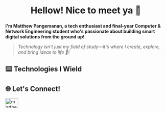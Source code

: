 <h1 align="center">Hellow! Nice to meet ya 👋</h1>

###

**I'm Matthew Pangemanan, a tech enthusiast and final-year Computer & Network Engineering student who's passionate about building smart digital solutions from the ground up!**

> *Technology isn't just my field of study—it's where I create, explore, and bring ideas to life 🚀!*

###

## ⌨️ Technologies I Wield

## 🌐 Let's Connect!

<p align="left">
<a href="https://linkedin.com/in/matthew_pangemanan" target="blank"><img align="center" src="https://raw.githubusercontent.com/rahuldkjain/github-profile-readme-generator/master/src/images/icons/Social/linked-in-alt.svg" alt="matthew_pangemanan" height="30" width="40" /></a>
</p>
